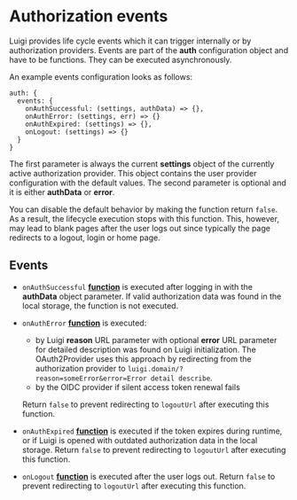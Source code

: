 # Authorization events

Luigi provides life cycle events which it can trigger internally or by authorization providers.
Events are part of the **auth** configuration object and have to be functions. They can be executed asynchronously.

An example events configuration looks as follows:

```
auth: {
  events: {
    onAuthSuccessful: (settings, authData) => {},
    onAuthError: (settings, err) => {}
    onAuthExpired: (settings) => {},
    onLogout: (settings) => {}
  }
}
```

The first parameter is always the current **settings** object of the currently active authorization provider.  This object contains the user provider configuration with the default values.
The second parameter is optional and it is either **authData** or **error**.

You can disable the default behavior by making the function return `false`. As a result, the lifecycle execution stops with this function. This, however, may lead to blank pages after the user logs out since typically the page redirects to a logout, login or home page.

## Events

-   `onAuthSuccessful` **[function](https://developer.mozilla.org/docs/Web/JavaScript/Reference/Statements/function)** is executed after logging in with the **authData** object parameter. If valid authorization data was found in the local storage, the function is not executed.
-   `onAuthError` **[function](https://developer.mozilla.org/docs/Web/JavaScript/Reference/Statements/function)** is executed:
    - by Luigi **reason** URL parameter with optional **error** URL parameter for detailed description was found on Luigi initialization. The OAuth2Provider uses this approach by redirecting from the authorization provider to `luigi.domain/?reason=someError&error=Error detail describe`.
    - by the OIDC provider if silent access token renewal fails    

    Return `false` to prevent redirecting to `logoutUrl` after executing this function.
-   `onAuthExpired` **[function](https://developer.mozilla.org/docs/Web/JavaScript/Reference/Statements/function)** is executed if the token expires during runtime, or if Luigi is opened with outdated authorization data in the local storage. Return `false` to prevent redirecting to `logoutUrl` after executing this function.
-   `onLogout` **[function](https://developer.mozilla.org/docs/Web/JavaScript/Reference/Statements/function)** is executed after the user logs out. Return `false` to prevent redirecting to `logoutUrl` after executing this function.
